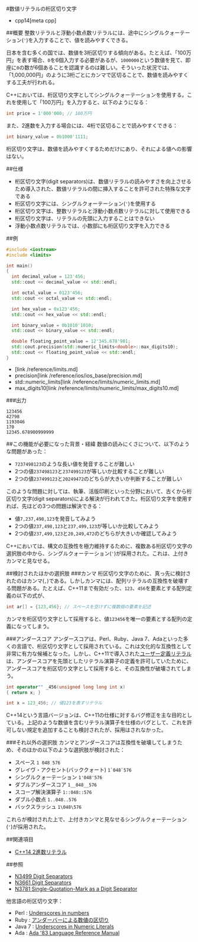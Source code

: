 #数値リテラルの桁区切り文字
* cpp14[meta cpp]

##概要
整数リテラルと浮動小数点数リテラルには、途中にシングルクォーテーション(`'`)を入力することで、値を読みやすくできる。

日本を含む多くの国では、数値を3桁区切りする傾向がある。たとえば、「100万円」を表す場合、`0`を6個入力する必要があるが、`1000000`という数値を見て、即座に`0`の数が6個あることを認識するのは難しい。そういった状況では、「1,000,000円」のように3桁ごとにカンマで区切ることで、数値を読みやすくする工夫が行われる。

C++においては、桁区切り文字としてシングルクォーテーションを使用する。これを使用して「100万円」を入力すると、以下のようになる：

```cpp
int price = 1'000'000; // 100万円
```

また、2進数を入力する場合には、4桁で区切ることで読みやすくできる：

```cpp
int binary_value = 0b1000'1111;
```

桁区切り文字は、数値を読みやすくするためだけにあり、それによる値への影響はない。


##仕様
- 桁区切り文字(digit separators)は、数値リテラルの読みやすさを向上させるため導入された、数値リテラルの間に挿入することを許可された特殊な文字である
- 桁区切り文字には、シングルクォーテーション(`'`)を使用する
- 桁区切り文字は、整数リテラルと浮動小数点数リテラルに対して使用できる
- 桁区切り文字は、リテラルの先頭に入力することはできない
- 浮動小数点数リテラルでは、小数部にも桁区切り文字を入力できる


##例
```cpp
#include <iostream>
#include <limits>

int main()
{
  int decimal_value = 123'456;
  std::cout << decimal_value << std::endl;

  int octal_value = 0123'456;
  std::cout << octal_value << std::endl;

  int hex_value = 0x123'456;
  std::cout << hex_value << std::endl;

  int binary_value = 0b1010'1010;
  std::cout << binary_value << std::endl;

  double floating_point_value = 12'345.678'901;
  std::cout.precision(std::numeric_limits<double>::max_digits10);
  std::cout << floating_point_value << std::endl;
}
```
* <limits>[link /reference/limits.md]
* precision[link /reference/ios/ios_base/precision.md]
* std::numeric_limits[link /reference/limits/numeric_limits.md]
* max_digits10[link /reference/limits/numeric_limits/max_digits10.md]

###出力
```
123456
42798
1193046
170
12345.678900999999
```


##この機能が必要になった背景・経緯
数値の読みにくさについて、以下のような問題があった：

- `7237498123`のような長い値を発音することが難しい
- 2つの値`237498123`と`237499123`が等しいか比較することが難しい
- 2つの値`237499123`と`20249472`のどちらが大きいか判断することが難しい

このような問題に対しては、執筆、活版印刷といった分野において、古くから桁区切り文字(digit separators)による解決が行われてきた。桁区切り文字を使用すれば、先ほどの3つの問題は解決できる：

- 値`7,237,498,123`を発音してみよう
- 2つの値`237,498,123`と`237,499,123`が等しいか比較してみよう
- 2つの値`237,499,123`と`20,249,472`のどちらが大きいか確認してみよう

C++においては、構文の互換性を極力維持するために、複数ある桁区切り文字の選択肢の中から、シングルクォーテーション(`'`)が採用された。これは、上付きカンマと見なせる。


##検討されたほかの選択肢
###カンマ
桁区切り文字のために、真っ先に検討されたのはカンマ(`,`)である。しかしカンマには、配列リテラルの互換性を破壊する問題がある。たとえば、C++11まで有効だった、`123`、`456`を要素とする配列定義の以下の式が、

```cpp
int ar[] = {123,456}; // スペースを空けずに複数個の要素を記述
```

カンマを桁区切り文字として採用すると、値`123456`を唯一の要素とする配列の定義になってしまう。


###アンダースコア
アンダースコアは、Perl、Ruby、Java 7、Adaといった多くの言語で、桁区切り文字として採用されている。これは文化的な互換性として非常に有力な候補となった。しかし、C++11で導入された[ユーザー定義リテラル](/lang/cpp11/user_defined_literals.md)は、アンダースコアを先頭としたリテラル演算子の定義を許可していたために、アンダースコアを桁区切り文字として採用すると、その互換性が破壊されてしまう。

```cpp
int operator"" _456(unsigned long long int x)
{ return x; }

int x = 123_456; // 値123を表すリテラル
```

C++14という言語バージョンは、C++11の仕様に対するバグ修正を主な目的としている。上記のような数値を含むリテラル演算子を仕様のバグとして、これを許可しない規定を追加することも検討されたが、採用はされなかった。


###それ以外の選択肢
カンマとアンダースコアは互換性を破壊してしまうため、そのほかの以下のような選択肢が検討された：

- スペース `1 048 576`
- グレイヴ・アクセント(バッククォート) <code>1\`048\`576</code>
- シングルクォーテーション `1'048'576`
- ダブルアンダースコア `1__048__576`
- スコープ解決演算子 `1::048::576`
- ダブル小数点 `1..048..576`
- バックスラッシュ `1\048\576`

これらが検討された上で、上付きカンマと見なせるシングルクォーテーション(`'`)が採用された。


##関連項目
- [C++14 2進数リテラル](binary_literals.md)


##参照
- [N3499 Digit Separators](http://www.open-std.org/jtc1/sc22/wg21/docs/papers/2013/n3499.html)
- [N3661 Digit Separators](http://www.open-std.org/jtc1/sc22/wg21/docs/papers/2013/n3661.html)
- [N3781 Single-Quotation-Mark as a Digit Separator](http://www.open-std.org/jtc1/sc22/wg21/docs/papers/2013/n3781.pdf)

他言語の桁区切り文字：

- Perl : [Underscores in numbers](http://www.perlmonks.org/?node=72112)
- Ruby : [アンダーバーによる数値の区切り](http://www.rubylife.jp/ini/num/index2.html)
- Java 7 : [Underscores in Numeric Literals](http://docs.oracle.com/javase/7/docs/technotes/guides/language/underscores-literals.html)
- Ada : [Ada '83 Language Reference Manual](http://archive.adaic.com/standards/83lrm/html/lrm-02-04.html#2.4)


